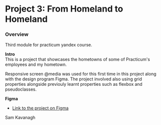 # Project 3: From Homeland to Homeland
### Overview  
Third module for practicum yandex course. 
  
**Intro**    
This is a project that showcases the hometowns of some of Practicum's employees and my hometown. 

Responsive screen @media was used for this first time in this project along with the design program Figma.
The project involved also using grid properties alongside previouly learnt properties such as flexbox and pseudoclasses.
  
**Figma**  
  
* [Link to the project on Figma](https://www.figma.com/file/1zCYcflj6BJx5VqOvXU9nb/Sprint-3-From-Homeland-to-Homeland-desktop-mobile?node-id=0%3A1)  

Sam Kavanagh
